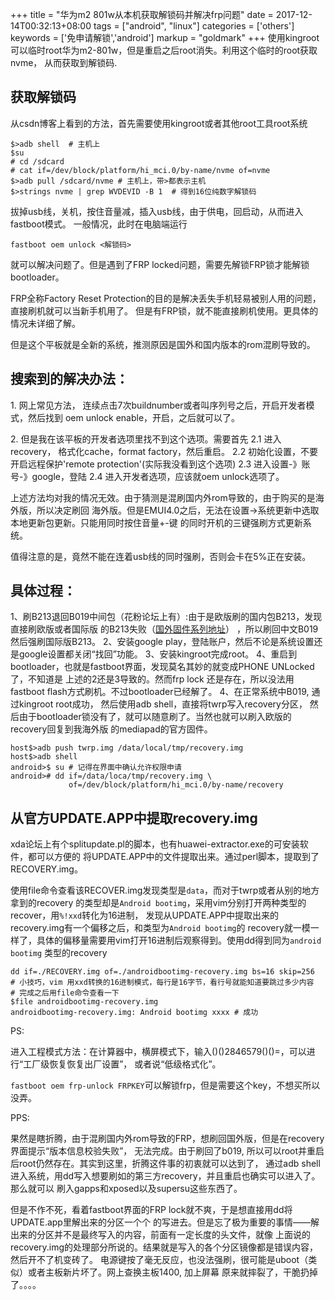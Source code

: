 +++
title = "华为m2 801w从本机获取解锁码并解决frp问题"
date = 2017-12-14T00:32:13+08:00
tags = ["android", "linux"]
categories = ['others']
keywords = ['免申请解锁','android']
markup = "goldmark"
+++
使用kingroot可以临时root华为m2-801w，但是重启之后root消失。利用这个临时的root获取nvme，
从而获取到解锁码.
<!--more-->
## 获取解锁码
从csdn博客上看到的方法，首先需要使用kingroot或者其他root工具root系统

    $>adb shell  # 主机上
    $su
    # cd /sdcard
    # cat if=/dev/block/platform/hi_mci.0/by-name/nvme of=nvme
    $>adb pull /sdcard/nvme # 主机上，带>都表示主机
    $>strings nvme | grep WVDEVID -B 1  # 得到16位纯数字解锁码

拔掉usb线，关机，按住音量减，插入usb线，由于供电，回启动，从而进入fastboot模式。
一般情况，此时在电脑端运行

    fastboot oem unlock <解锁码>
就可以解决问题了。但是遇到了FRP locked问题，需要先解锁FRP锁才能解锁bootloader。

FRP全称Factory Reset Protection的目的是解决丢失手机轻易被别人用的问题，直接刷机就可以当新手机用了。
但是有FRP锁，就不能直接刷机使用。更具体的情况未详细了解。

但是这个平板就是全新的系统，推测原因是国外和国内版本的rom混刷导致的。

## 搜索到的解决办法：
1\. 网上常见方法， 连续点击7次buildnumber或者叫序列号之后，开启开发者模式，然后找到
    oem unlock enable，开启，之后就可以了。

2\. 但是我在该平板的开发者选项里找不到这个选项。需要首先
    2\.1 进入recovery， 格式化cache，format factory，然后重启。
    2\.2 初始化设置，不要开启远程保护'remote protection'(实际我没看到这个选项)
    2\.3 进入设置-》账号-》google，登陆
    2\.4 进入开发者选项，应该就oem unlock选项了。

上述方法均对我的情况无效。由于猜测是混刷国内外rom导致的，由于购买的是海外版，所以决定刷回
海外版。但是EMUI4.0之后，无法在设置->系统更新中选取本地更新包更新。只能用同时按住音量+-键
的同时开机的三键强刷方式更新系统。

值得注意的是，竟然不能在连着usb线的同时强刷，否则会卡在5%正在安装。


## 具体过程：
1、刷B213退回B019中间包（花粉论坛上有）:由于是欧版刷的国内包B213，发现直接刷欧版或者国际版
的B213失败（[国外固件系列地址](https://boycracked.com/2017/05/05/official-huawei-mediapad-m2-8-0-m2-801w-stock-rom-firmware/)）
，所以刷回中文B019然后强刷国际版B213。
2、安装google play，登陆账户，然后不论是系统设置还是google设置都关闭“找回”功能。
3、安装kingroot完成root。
4、重启到bootloader，也就是fastboot界面，发现莫名其妙的就变成PHONE UNLocked了，不知道是
上述的2还是3导致的。然而frp lock
还是存在，所以没法用fastboot flash方式刷机。不过bootloader已经解了。
4、在正常系统中B019, 通过kingroot root成功， 然后使用adb shell，直接将twrp写入recovery分区，
然后由于bootloader锁没有了，就可以随意刷了。当然也就可以刷入欧版的recovery回复到我海外版
的mediapad的官方固件。

    host$>adb push twrp.img /data/local/tmp/recovery.img
    host$>adb shell
    android>$ su # 记得在界面中确认允许权限申请
    android># dd if=/data/loca/tmp/recovery.img \
                 of=/dev/block/platform/hi_mci.0/by-name/recovery

## 从官方UPDATE.APP中提取recovery.img
xda论坛上有个splitupdate.pl的脚本，也有huawei-extractor.exe的可安装软件，都可以方便的
将UPDATE.APP中的文件提取出来。通过perl脚本，提取到了RECOVERY.img。

使用file命令查看该RECOVER.img发现类型是`data`，而对于twrp或者从别的地方拿到的recovery
的类型却是`Android bootimg`，采用vim分别打开两种类型的recover，用`%!xxd`转化为16进制，
发现从UPDATE.APP中提取出来的recovery.img有一个偏移之后，和类型为`Android bootimg`的
recovery就一模一样了，具体的偏移量需要用vim打开16进制后观察得到。使用dd得到同为`android bootimg`
类型的recovery

    dd if=./RECOVERY.img of=./androidbootimg-recovery.img bs=16 skip=256
    # 小技巧，vim 用xxd转换的16进制模式，每行是16字节，看行号就能知道要跳过多少内容
    # 完成之后用file命令查看一下
    $file androidbootimg-recovery.img
    androidbootimg-recovery.img: Android bootimg xxxx # 成功

PS:

进入工程模式方法：在计算器中，横屏模式下，输入()()2846579()()=，可以进行“工厂级恢复恢复出厂设置”，
或者说“低级格式化”。

`fastboot oem frp-unlock FRPKEY`可以解锁frp，但是需要这个key，不想买所以没弄。

PPS:

果然是瞎折腾，由于混刷国内外rom导致的FRP，想刷回国外版，但是在recovery界面提示“版本信息校验失败”，
无法完成。由于刷回了b019, 所以可以root并重启后root仍然存在。其实到这里，折腾这件事的初衷就可以达到了，
通过adb shell进入系统，用dd写入想要刷如的第三方recovery，并且重启也确实可以进入了。那么就可以
刷入gapps和xposed以及supersu这些东西了。

但是不作不死，看着fastboot界面的FRP lock就不爽，于是想直接用dd将UPDATE.app里解出来的分区一个个
的写进去。但是忘了极为重要的事情——解出来的分区并不是最终写入的内容，前面有一定长度的头文件，就像
上面说的recovery.img的处理部分所说的。结果就是写入的各个分区镜像都是错误内容， 然后开不了机变砖了。
电源键按了毫无反应，也没法强刷，很可能是uboot（类似）或者主板新片坏了。网上查换主板1400, 加上屏幕
原来就摔裂了，干脆扔掉了。。。。
